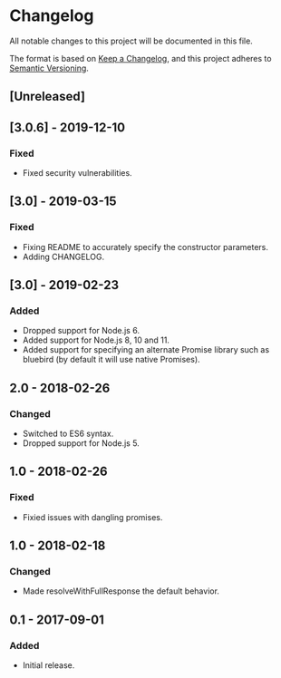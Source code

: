 # Changelog
All notable changes to this project will be documented in this file.

The format is based on [Keep a Changelog](https://keepachangelog.com/en/1.0.0/),
and this project adheres to [Semantic Versioning](https://semver.org/spec/v2.0.0.html).

## [Unreleased]

## [3.0.6] - 2019-12-10
### Fixed
- Fixed security vulnerabilities.

## [3.0] - 2019-03-15
### Fixed
- Fixing README to accurately specify the constructor parameters.
- Adding CHANGELOG.

## [3.0] - 2019-02-23
### Added
- Dropped support for Node.js 6.
- Added support for Node.js 8, 10 and 11.
- Added support for specifying an alternate Promise library such as bluebird (by default it will use native Promises).

## 2.0 - 2018-02-26
### Changed
- Switched to ES6 syntax.
- Dropped support for Node.js 5.

## 1.0 - 2018-02-26
### Fixed
- Fixied issues with dangling promises.

## 1.0 - 2018-02-18
### Changed
- Made resolveWithFullResponse the default behavior.

## 0.1 - 2017-09-01
### Added
- Initial release.
